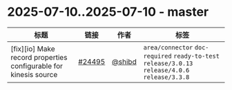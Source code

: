 # 2025-07-10..2025-07-10 - master
| 标题 | 链接 | 作者 | 标签 |
| - | :--: | :--: | - |
| [fix][io] Make record properties configurable for kinesis source | [#24495](https://github.com/apache/pulsar/pull/24495) | [@shibd](https://github.com/shibd) | `area/connector` `doc-required` `ready-to-test` `release/3.0.13` `release/4.0.6` `release/3.3.8`  | 
